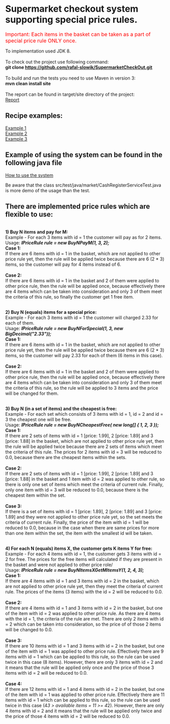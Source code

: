 <h1>Supermarket checkout system supporting special price rules.</h1>

<p><font size="3" color="red">Important: Each items in the basket can be taken as a part of special price rule ONLY once.</font></p>

To implementation used JDK 8.<BR><BR>
To check out the project use following command: <br />
<b>git clone https://github.com/rafal-slowik/SupermarketCheckOut.git</b>
<br /><br />
To build and run the tests you need to use Maven in version 3:<br />
<b>mvn clean install site</b><br/><br/>
The report can be found in target/site directory of the project:<br />
[Report ](target/site/index.html "report") 

<h2>Recipe examples:</h2>

[Example 1 ](recipe_example/recipe1.txt "Example of recipe 1")<br>
[Example 2 ](recipe_example/recipe2.txt "Example of recipe 2")<br>
[Example 3 ](recipe_example/recipe3.txt "Example of recipe 3") 

<h2>Example of using the system can be found in the following java file</h2>

[How to use the system ](src/test/java/market/CashRegisterServiceTest.java "CashRegisterServiceTest") 

Be aware that the class src/test/java/market/CashRegisterServiceTest.java is more demo of the usage than the test.

<h2>There are implemented price rules which are flexible to use:</h2><br>
<b>1) Buy N items and pay for M:</b><br>
Example - For each 3 items with id = 1 the customer will pay as for 2 items.<br>
Usage: <b><i>IPriceRule rule = new BuyNPayM(1, 3, 2);</i></b><br>
<b>Case 1:</b><br>
If there are 6 items with id = 1 in the basket, which are not applied to other price rule yet, then the rule will be applied twice because there are 6 (2 * 3) items, so the customer will pay for 4 items instead of 6.
<br><br>
<b>Case 2:</b><br>
If there are 6 items with id = 1 in the basket and 2 of them were applied to other price rule, then the rule will be applied once, because effectively there are 4 items which can be taken into consideration and only 3 of them meet the criteria of this rule, so finally the customer get 1 free item.
<br><br>

<b>2) Buy N (equals) items for a special price:</b><br>
Example - For each 3 items with id = 1 the customer will charged 2.33 for each of them.<br>
Usage: <b><i>IPriceRule rule = new BuyNForSpecial(1, 3, new BigDecimal("2.33"));</i></b><br>
<b>Case 1:</b><br>
If there are 6 items with id = 1 in the basket, which are not applied to other price rule yet, then the rule will be applied twice because there are 6 (2 * 3) items, so the customer will pay 2.33 for each of them (6 items in this case).
<br><br>
<b>Case 2:</b><br>
If there are 6 items with id = 1 in the basket and 2 of them were applied to other price rule, then the rule will be applied once, because effectively there are 4 items which can be taken into consideration and only 3 of them meet the criteria of this rule, so the rule will be applied to 3 items and the price will be changed for them.
<br><br>

<b>3) Buy N (in a set of items) and the cheapest is free:</b><br>
Example - For each set which consists of 3 items with id = 1, id = 2 and id = 3 the cheapest one will be free.<br>
Usage: <b><i>IPriceRule rule = new BuyNCheapestFree( new long[] { 1, 2, 3 });</i></b><br>
<b>Case 1:</b><br>
If there are 2 sets of items with id = 1 [price: 1.99], 2 [price: 1.89] and 3 [price: 1.88] in the basket, which are not applied to other price rule yet, then the rule will be applied twice because there are 2 sets of items which meet the criteria of this rule. The prices for 2 items with id = 3 will be reduced to 0.0, because there are the cheapest items within the sets.
<br><br>
<b>Case 2:</b><br>
If there are 2 sets of items with id = 1 [price: 1.99], 2 [price: 1.89] and 3 [price: 1.88] in the basket and 1 item with id = 2 was applied to other rule, so there is only one set of items which meet the criteria of current rule. Finally, only one item with id = 3 will be reduced to 0.0, because there is the cheapest item within the set.
<br><br>
<b>Case 3:</b><br>
If there is a set of items with id = 1 [price: 1.89], 2 [price: 1.89] and 3 [price: 1.89] and they were not applied to other price rule yet, so the set meets the criteria of current rule. Finally, the price of the item with id = 1 will be reduced to 0.0, because in the case when there are same prices for more than one item within the set, the item with the smallest id will be taken.
<br><br>

<b>4) For each N (equals) items X, the customer gets K items Y for free:</b><br>
Example - For each 4 items with id = 1, the customer gets 3 items with id = 2 for free. The prices for the free items will calculated if they are present in the basket and were not applied to other price role/<br>
Usage: <b><i>IPriceRule rule = new BuyNItemsXGetMItemsY(1, 2, 4, 3);</i></b><br>
<b>Case 1:</b><br>
If there are 4 items with id = 1 and 3 items with id = 2 in the basket, which are not applied to other price rule yet, then they meet the criteria of current rule.
The prices of the items (3 items) with the id = 2 will be reduced to 0.0.
<br><br>
<b>Case 2:</b><br>
If there are 4 items with id = 1 and 3 items with id = 2 in the basket, but one of the item with id = 2 was applied to other price rule. As there are 4 items with the id = 1, the criteria of the rule are met. There are only 2 items with id = 2 which can be taken into consideration, so the price of of those 2 items will be changed to 0.0.
<br><br>
<b>Case 3:</b><br>
If there are 10 items with id = 1 and 3 items with id = 2 in the basket, but one of the item with id = 1 was applied to other price rule. Effectively there are 9 items with id = 1 which can be applied to this rule, so the rule can be used twice in this case (8 items). However, there are only 3 items with id = 2 and it means that the rule will be applied only once and the price of those 3 items with id = 2 will be reduced to 0.0.
<br><br>
<b>Case 4:</b><br>
If there are 12 items with id = 1 and 4 items with id = 2 in the basket, but one of the item with id = 1 was applied to other price rule. Effectively there are 11 items with id = 1 which can be applied to this rule, so the rule can be used twice in this case (4*3 > available items = 11 >= 4*2). However, there are only 4 items with id = 2 and it means that the rule will be applied only twice and the price of those 4 items with id = 2 will be reduced to 0.0.
<br><br>


